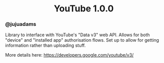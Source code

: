 <h1 align="center">YouTube 1.0.0</h1>

### @jujuadams

Library to interface with YouTube's "Data v3" web API. Allows for both "device" and "installed app" authorisation flows. Set up to allow for getting information rather than uploading stuff.

More details here: https://developers.google.com/youtube/v3/
